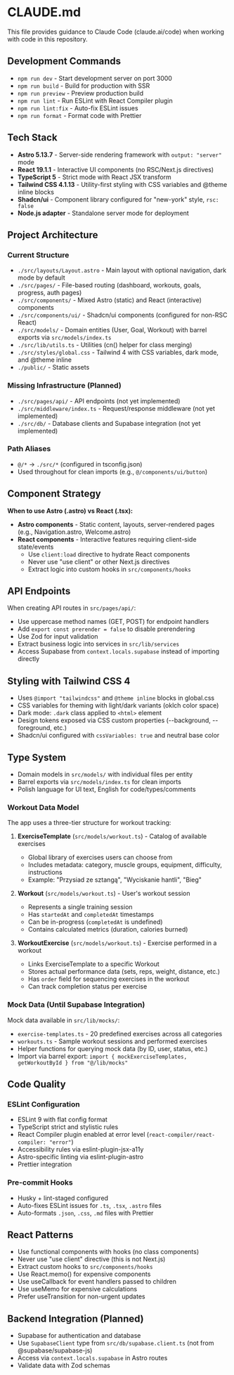 # CLAUDE.md

This file provides guidance to Claude Code (claude.ai/code) when working with code in this repository.

## Development Commands

- `npm run dev` - Start development server on port 3000
- `npm run build` - Build for production with SSR
- `npm run preview` - Preview production build
- `npm run lint` - Run ESLint with React Compiler plugin
- `npm run lint:fix` - Auto-fix ESLint issues
- `npm run format` - Format code with Prettier

## Tech Stack

- **Astro 5.13.7** - Server-side rendering framework with `output: "server"` mode
- **React 19.1.1** - Interactive UI components (no RSC/Next.js directives)
- **TypeScript 5** - Strict mode with React JSX transform
- **Tailwind CSS 4.1.13** - Utility-first styling with CSS variables and @theme inline blocks
- **Shadcn/ui** - Component library configured for "new-york" style, `rsc: false`
- **Node.js adapter** - Standalone server mode for deployment

## Project Architecture

### Current Structure

- `./src/layouts/Layout.astro` - Main layout with optional navigation, dark mode by default
- `./src/pages/` - File-based routing (dashboard, workouts, goals, progress, auth pages)
- `./src/components/` - Mixed Astro (static) and React (interactive) components
- `./src/components/ui/` - Shadcn/ui components (configured for non-RSC React)
- `./src/models/` - Domain entities (User, Goal, Workout) with barrel exports via `src/models/index.ts`
- `./src/lib/utils.ts` - Utilities (cn() helper for class merging)
- `./src/styles/global.css` - Tailwind 4 with CSS variables, dark mode, and @theme inline
- `./public/` - Static assets

### Missing Infrastructure (Planned)

- `./src/pages/api/` - API endpoints (not yet implemented)
- `./src/middleware/index.ts` - Request/response middleware (not yet implemented)
- `./src/db/` - Database clients and Supabase integration (not yet implemented)

### Path Aliases

- `@/*` → `./src/*` (configured in tsconfig.json)
- Used throughout for clean imports (e.g., `@/components/ui/button`)

## Component Strategy

**When to use Astro (.astro) vs React (.tsx):**

- **Astro components** - Static content, layouts, server-rendered pages (e.g., Navigation.astro, Welcome.astro)
- **React components** - Interactive features requiring client-side state/events
  - Use `client:load` directive to hydrate React components
  - Never use "use client" or other Next.js directives
  - Extract logic into custom hooks in `src/components/hooks`

## API Endpoints

When creating API routes in `src/pages/api/`:

- Use uppercase method names (GET, POST) for endpoint handlers
- Add `export const prerender = false` to disable prerendering
- Use Zod for input validation
- Extract business logic into services in `src/lib/services`
- Access Supabase from `context.locals.supabase` instead of importing directly

## Styling with Tailwind CSS 4

- Uses `@import "tailwindcss"` and `@theme inline` blocks in global.css
- CSS variables for theming with light/dark variants (oklch color space)
- Dark mode: `.dark` class applied to `<html>` element
- Design tokens exposed via CSS custom properties (--background, --foreground, etc.)
- Shadcn/ui configured with `cssVariables: true` and neutral base color

## Type System

- Domain models in `src/models/` with individual files per entity
- Barrel exports via `src/models/index.ts` for clean imports
- Polish language for UI text, English for code/types/comments

### Workout Data Model

The app uses a three-tier structure for workout tracking:

1. **ExerciseTemplate** (`src/models/workout.ts`) - Catalog of available exercises
   - Global library of exercises users can choose from
   - Includes metadata: category, muscle groups, equipment, difficulty, instructions
   - Example: "Przysiad ze sztangą", "Wyciskanie hantli", "Bieg"

2. **Workout** (`src/models/workout.ts`) - User's workout session
   - Represents a single training session
   - Has `startedAt` and `completedAt` timestamps
   - Can be in-progress (`completedAt` is undefined)
   - Contains calculated metrics (duration, calories burned)

3. **WorkoutExercise** (`src/models/workout.ts`) - Exercise performed in a workout
   - Links ExerciseTemplate to a specific Workout
   - Stores actual performance data (sets, reps, weight, distance, etc.)
   - Has `order` field for sequencing exercises in the workout
   - Can track completion status per exercise

### Mock Data (Until Supabase Integration)

Mock data available in `src/lib/mocks/`:
- `exercise-templates.ts` - 20 predefined exercises across all categories
- `workouts.ts` - Sample workout sessions and performed exercises
- Helper functions for querying mock data (by ID, user, status, etc.)
- Import via barrel export: `import { mockExerciseTemplates, getWorkoutById } from "@/lib/mocks"`

## Code Quality

### ESLint Configuration

- ESLint 9 with flat config format
- TypeScript strict and stylistic rules
- React Compiler plugin enabled at error level (`react-compiler/react-compiler: "error"`)
- Accessibility rules via eslint-plugin-jsx-a11y
- Astro-specific linting via eslint-plugin-astro
- Prettier integration

### Pre-commit Hooks

- Husky + lint-staged configured
- Auto-fixes ESLint issues for `.ts`, `.tsx`, `.astro` files
- Auto-formats `.json`, `.css`, `.md` files with Prettier

## React Patterns

- Use functional components with hooks (no class components)
- Never use "use client" directive (this is not Next.js)
- Extract custom hooks to `src/components/hooks`
- Use React.memo() for expensive components
- Use useCallback for event handlers passed to children
- Use useMemo for expensive calculations
- Prefer useTransition for non-urgent updates

## Backend Integration (Planned)

- Supabase for authentication and database
- Use `SupabaseClient` type from `src/db/supabase.client.ts` (not from @supabase/supabase-js)
- Access via `context.locals.supabase` in Astro routes
- Validate data with Zod schemas
